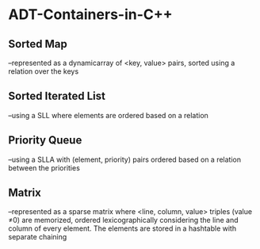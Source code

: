 # ADT-Containers-in-C++

## Sorted Map

–represented as a dynamicarray of <key, value> pairs, sorted using a relation over the keys

## Sorted Iterated List

–using a SLL where elements are ordered based on a relation

## Priority Queue

–using a SLLA with (element, priority) pairs ordered based on a relation between the priorities

## Matrix

–represented as a sparse matrix where <line, column, value> triples (value ≠0) are memorized, ordered lexicographically considering the line and column of every element. The elements are stored in a hashtable with separate chaining
